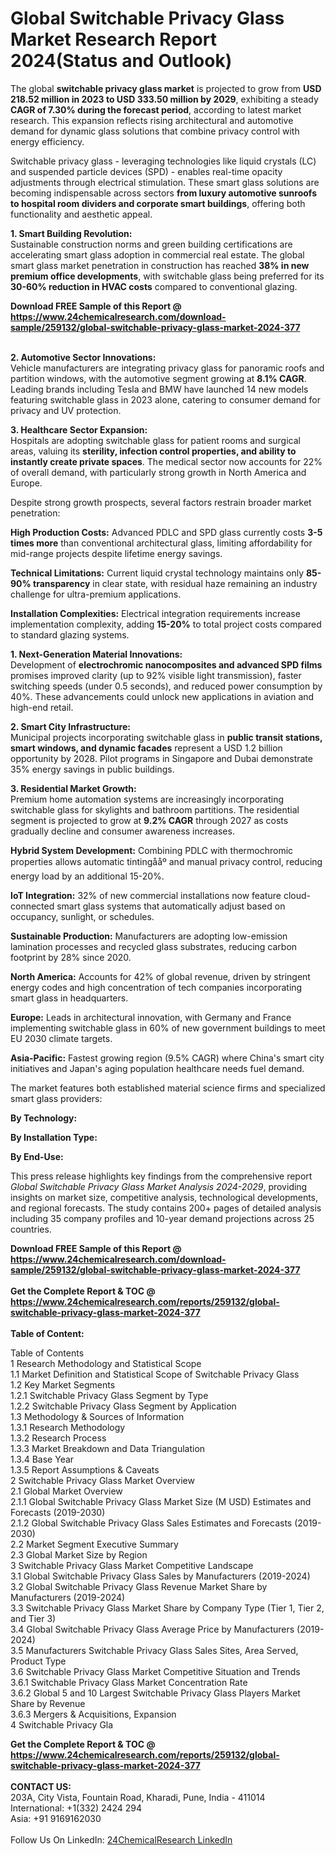 <h1>Global Switchable Privacy Glass Market Research Report 2024(Status and Outlook)</h1><p>The global <strong>switchable privacy glass market</strong> is projected to grow from <strong>USD 218.52 million in 2023 to USD 333.50 million by 2029</strong>, exhibiting a steady <strong>CAGR of 7.30% during the forecast period</strong>, according to latest market research. This expansion reflects rising architectural and automotive demand for dynamic glass solutions that combine privacy control with energy efficiency.</p><p>Switchable privacy glass - leveraging technologies like liquid crystals (LC) and suspended particle devices (SPD) - enables real-time opacity adjustments through electrical stimulation. These smart glass solutions are becoming indispensable across sectors <strong>from luxury automotive sunroofs to hospital room dividers and corporate smart buildings</strong>, offering both functionality and aesthetic appeal.</p><p><strong>1. Smart Building Revolution:</strong><br>
Sustainable construction norms and green building certifications are accelerating smart glass adoption in commercial real estate. The global smart glass market penetration in construction has reached <strong>38% in new premium office developments</strong>, with switchable glass being preferred for its <strong>30-60% reduction in HVAC costs</strong> compared to conventional glazing.</p><div><b>Download FREE Sample of this Report @ 
            <a href="https://www.24chemicalresearch.com/download-sample/259132/global-switchable-privacy-glass-market-2024-377">
            https://www.24chemicalresearch.com/download-sample/259132/global-switchable-privacy-glass-market-2024-377</a></b></div><br><p><strong>2. Automotive Sector Innovations:</strong><br>
Vehicle manufacturers are integrating privacy glass for panoramic roofs and partition windows, with the automotive segment growing at <strong>8.1% CAGR</strong>. Leading brands including Tesla and BMW have launched 14 new models featuring switchable glass in 2023 alone, catering to consumer demand for privacy and UV protection.</p><p><strong>3. Healthcare Sector Expansion:</strong><br>
Hospitals are adopting switchable glass for patient rooms and surgical areas, valuing its <strong>sterility, infection control properties, and ability to instantly create private spaces</strong>. The medical sector now accounts for 22% of overall demand, with particularly strong growth in North America and Europe.</p><p>Despite strong growth prospects, several factors restrain broader market penetration:</p><p><strong>High Production Costs:</strong> Advanced PDLC and SPD glass currently costs <strong>3-5 times more</strong> than conventional architectural glass, limiting affordability for mid-range projects despite lifetime energy savings.</p><p><strong>Technical Limitations:</strong> Current liquid crystal technology maintains only <strong>85-90% transparency</strong> in clear state, with residual haze remaining an industry challenge for ultra-premium applications.</p><p><strong>Installation Complexities:</strong> Electrical integration requirements increase implementation complexity, adding <strong>15-20%</strong> to total project costs compared to standard glazing systems.</p><p><strong>1. Next-Generation Material Innovations:</strong><br>
Development of <strong>electrochromic nanocomposites and advanced SPD films</strong> promises improved clarity (up to 92% visible light transmission), faster switching speeds (under 0.5 seconds), and reduced power consumption by 40%. These advancements could unlock new applications in aviation and high-end retail.</p><p><strong>2. Smart City Infrastructure:</strong><br>
Municipal projects incorporating switchable glass in <strong>public transit stations, smart windows, and dynamic facades</strong> represent a USD 1.2 billion opportunity by 2028. Pilot programs in Singapore and Dubai demonstrate 35% energy savings in public buildings.</p><p><strong>3. Residential Market Growth:</strong><br>
Premium home automation systems are increasingly incorporating switchable glass for skylights and bathroom partitions. The residential segment is projected to grow at <strong>9.2% CAGR</strong> through 2027 as costs gradually decline and consumer awareness increases.</p><p><strong>Hybrid System Development:</strong> Combining PDLC with thermochromic properties allows automatic tintingååº and manual privacy control, reducing energy load by an additional 15-20%.</p><p><strong>IoT Integration:</strong> 32% of new commercial installations now feature cloud-connected smart glass systems that automatically adjust based on occupancy, sunlight, or schedules.</p><p><strong>Sustainable Production:</strong> Manufacturers are adopting low-emission lamination processes and recycled glass substrates, reducing carbon footprint by 28% since 2020.</p><p><strong>North America:</strong> Accounts for 42% of global revenue, driven by stringent energy codes and high concentration of tech companies incorporating smart glass in headquarters.</p><p><strong>Europe:</strong> Leads in architectural innovation, with Germany and France implementing switchable glass in 60% of new government buildings to meet EU 2030 climate targets.</p><p><strong>Asia-Pacific:</strong> Fastest growing region (9.5% CAGR) where China's smart city initiatives and Japan's aging population healthcare needs fuel demand.</p><p>The market features both established material science firms and specialized smart glass providers:</p><p><strong>By Technology:</strong></p><p><strong>By Installation Type:</strong></p><p><strong>By End-Use:</strong></p><p>This press release highlights key findings from the comprehensive report <em>Global Switchable Privacy Glass Market Analysis 2024-2029</em>, providing insights on market size, competitive analysis, technological developments, and regional forecasts. The study contains 200+ pages of detailed analysis including 35 company profiles and 10-year demand projections across 25 countries.</p><div><b>Download FREE Sample of this Report @ 
            <a href="https://www.24chemicalresearch.com/download-sample/259132/global-switchable-privacy-glass-market-2024-377">
            https://www.24chemicalresearch.com/download-sample/259132/global-switchable-privacy-glass-market-2024-377</a></b></div><br><div><b>Get the Complete Report & TOC @ 
            <a href="https://www.24chemicalresearch.com/reports/259132/global-switchable-privacy-glass-market-2024-377">
            https://www.24chemicalresearch.com/reports/259132/global-switchable-privacy-glass-market-2024-377</a></b></div><br>
            <b>Table of Content:</b><p>Table of Contents<br />
1 Research Methodology and Statistical Scope<br />
1.1 Market Definition and Statistical Scope of Switchable Privacy Glass<br />
1.2 Key Market Segments<br />
1.2.1 Switchable Privacy Glass Segment by Type<br />
1.2.2 Switchable Privacy Glass Segment by Application<br />
1.3 Methodology & Sources of Information<br />
1.3.1 Research Methodology<br />
1.3.2 Research Process<br />
1.3.3 Market Breakdown and Data Triangulation<br />
1.3.4 Base Year<br />
1.3.5 Report Assumptions & Caveats<br />
2 Switchable Privacy Glass Market Overview<br />
2.1 Global Market Overview<br />
2.1.1 Global Switchable Privacy Glass Market Size (M USD) Estimates and Forecasts (2019-2030)<br />
2.1.2 Global Switchable Privacy Glass Sales Estimates and Forecasts (2019-2030)<br />
2.2 Market Segment Executive Summary<br />
2.3 Global Market Size by Region<br />
3 Switchable Privacy Glass Market Competitive Landscape<br />
3.1 Global Switchable Privacy Glass Sales by Manufacturers (2019-2024)<br />
3.2 Global Switchable Privacy Glass Revenue Market Share by Manufacturers (2019-2024)<br />
3.3 Switchable Privacy Glass Market Share by Company Type (Tier 1, Tier 2, and Tier 3)<br />
3.4 Global Switchable Privacy Glass Average Price by Manufacturers (2019-2024)<br />
3.5 Manufacturers Switchable Privacy Glass Sales Sites, Area Served, Product Type<br />
3.6 Switchable Privacy Glass Market Competitive Situation and Trends<br />
3.6.1 Switchable Privacy Glass Market Concentration Rate<br />
3.6.2 Global 5 and 10 Largest Switchable Privacy Glass Players Market Share by Revenue<br />
3.6.3 Mergers & Acquisitions, Expansion<br />
4 Switchable Privacy Gla</p><div><b>Get the Complete Report & TOC @ 
            <a href="https://www.24chemicalresearch.com/reports/259132/global-switchable-privacy-glass-market-2024-377">
            https://www.24chemicalresearch.com/reports/259132/global-switchable-privacy-glass-market-2024-377</a></b></div><br><b>CONTACT US:</b><br>
            203A, City Vista, Fountain Road, Kharadi, Pune, India - 411014<br>
            International: +1(332) 2424 294<br>
            Asia: +91 9169162030 <br><br>
            Follow Us On LinkedIn: <a href="https://www.linkedin.com/company/24chemicalresearch/">24ChemicalResearch LinkedIn</a>